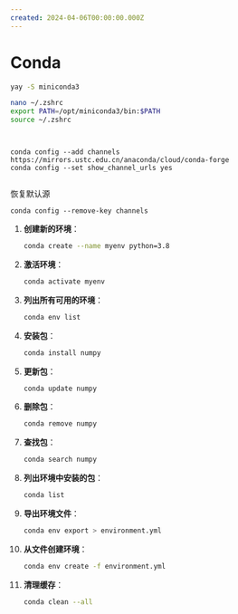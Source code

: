 ```yaml
---
created: 2024-04-06T00:00:00.000Z
---
```


# Conda

```zsh
yay -S miniconda3

nano ~/.zshrc
export PATH=/opt/miniconda3/bin:$PATH
source ~/.zshrc
```
```


conda config --add channels https://mirrors.ustc.edu.cn/anaconda/cloud/conda-forge
conda config --set show_channel_urls yes


```

恢复默认源

```
conda config --remove-key channels
```

1. **创建新的环境**：
   ```bash
   conda create --name myenv python=3.8
   ```

2. **激活环境**：
   ```bash
   conda activate myenv
   ```

3. **列出所有可用的环境**：
   ```bash
   conda env list
   ```

4. **安装包**：
   ```bash
   conda install numpy
   ```

5. **更新包**：
   ```bash
   conda update numpy
   ```

6. **删除包**：
   ```bash
   conda remove numpy
   ```

7. **查找包**：
   ```bash
   conda search numpy
   ```

8. **列出环境中安装的包**：
   ```bash
   conda list
   ```

9. **导出环境文件**：
   ```bash
   conda env export > environment.yml
   ```

10. **从文件创建环境**：
    ```bash
    conda env create -f environment.yml
    ```

11. **清理缓存**：
    ```bash
    conda clean --all
    ```

